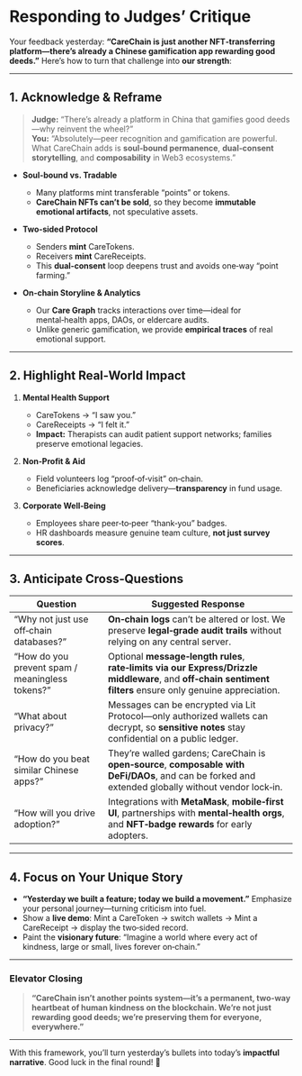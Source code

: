 # Responding to Judges’ Critique

Your feedback yesterday: **“CareChain is just another NFT‑transferring platform—there’s already a Chinese gamification app rewarding good deeds.”** Here’s how to turn that challenge into **our strength**:

---

## 1. Acknowledge & Reframe

> **Judge:** “There’s already a platform in China that gamifies good deeds—why reinvent the wheel?”  
> **You:** “Absolutely—peer recognition and gamification are powerful. What CareChain adds is **soul‑bound permanence**, **dual‑consent storytelling**, and **composability** in Web3 ecosystems.”

- **Soul‑bound vs. Tradable**  
  - Many platforms mint transferable “points” or tokens.  
  - **CareChain NFTs can’t be sold**, so they become **immutable emotional artifacts**, not speculative assets.

- **Two‑sided Protocol**  
  - Senders **mint** CareTokens.  
  - Receivers **mint** CareReceipts.  
  - This **dual‑consent** loop deepens trust and avoids one‑way “point farming.”

- **On‑chain Storyline & Analytics**  
  - Our **Care Graph** tracks interactions over time—ideal for mental‑health apps, DAOs, or eldercare audits.  
  - Unlike generic gamification, we provide **empirical traces** of real emotional support.

---

## 2. Highlight Real‑World Impact

1. **Mental Health Support**  
   - CareTokens → “I saw you.”  
   - CareReceipts → “I felt it.”  
   - **Impact:** Therapists can audit patient support networks; families preserve emotional legacies.

2. **Non‑Profit & Aid**  
   - Field volunteers log “proof‑of‑visit” on‑chain.  
   - Beneficiaries acknowledge delivery—**transparency** in fund usage.

3. **Corporate Well‑Being**  
   - Employees share peer‑to‑peer “thank‑you” badges.  
   - HR dashboards measure genuine team culture, **not just survey scores**.

---

## 3. Anticipate Cross‑Questions

| Question                                                                 | Suggested Response                                                                                                                                              |
|--------------------------------------------------------------------------|-----------------------------------------------------------------------------------------------------------------------------------------------------------------|
| “Why not just use off‑chain databases?”                                  | **On‑chain logs** can’t be altered or lost. We preserve **legal‑grade audit trails** without relying on any central server.                                     |
| “How do you prevent spam / meaningless tokens?”                          | Optional **message‑length rules**, **rate‑limits via our Express/Drizzle middleware**, and **off‑chain sentiment filters** ensure only genuine appreciation.     |
| “What about privacy?”                                                    | Messages can be encrypted via Lit Protocol—only authorized wallets can decrypt, so **sensitive notes** stay confidential on a public ledger.                    |
| “How do you beat similar Chinese apps?”                                  | They’re walled gardens; CareChain is **open‑source**, **composable with DeFi/DAOs**, and can be forked and extended globally without vendor lock‑in.            |
| “How will you drive adoption?”                                           | Integrations with **MetaMask**, **mobile‑first UI**, partnerships with **mental‑health orgs**, and **NFT‑badge rewards** for early adopters.                    |

---

## 4. Focus on Your Unique Story

- **“Yesterday we built a feature; today we build a movement.”** Emphasize your personal journey—turning criticism into fuel.  
- Show a **live demo**: Mint a CareToken → switch wallets → Mint a CareReceipt → display the two‑sided record.  
- Paint the **visionary future**: “Imagine a world where every act of kindness, large or small, lives forever on‑chain.”

---

### Elevator Closing

> **“CareChain isn’t another points system—it’s a permanent, two‑way heartbeat of human kindness on the blockchain. We’re not just rewarding good deeds; we’re preserving them for everyone, everywhere.”**

---

With this framework, you’ll turn yesterday’s bullets into today’s **impactful narrative**. Good luck in the final round! 🚀  
